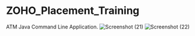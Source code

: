 # ZOHO_Placement_Training

ATM Java Command Line Application.
![Screenshot (21)](https://user-images.githubusercontent.com/72732807/148751002-49e443d0-d1b0-4243-a88b-8200293044ba.png)
![Screenshot (22)](https://user-images.githubusercontent.com/72732807/148751014-c8929233-ee86-4d80-9bd4-2b00281e4e7b.png)
